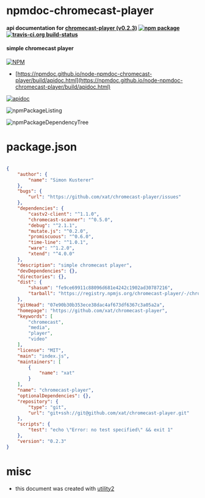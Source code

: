 # npmdoc-chromecast-player

#### api documentation for  [chromecast-player (v0.2.3)](https://github.com/xat/chromecast-player)  [![npm package](https://img.shields.io/npm/v/npmdoc-chromecast-player.svg?style=flat-square)](https://www.npmjs.org/package/npmdoc-chromecast-player) [![travis-ci.org build-status](https://api.travis-ci.org/npmdoc/node-npmdoc-chromecast-player.svg)](https://travis-ci.org/npmdoc/node-npmdoc-chromecast-player)

#### simple chromecast player

[![NPM](https://nodei.co/npm/chromecast-player.png?downloads=true&downloadRank=true&stars=true)](https://www.npmjs.com/package/chromecast-player)

- [https://npmdoc.github.io/node-npmdoc-chromecast-player/build/apidoc.html](https://npmdoc.github.io/node-npmdoc-chromecast-player/build/apidoc.html)

[![apidoc](https://npmdoc.github.io/node-npmdoc-chromecast-player/build/screenCapture.buildCi.browser.%252Ftmp%252Fbuild%252Fapidoc.html.png)](https://npmdoc.github.io/node-npmdoc-chromecast-player/build/apidoc.html)

![npmPackageListing](https://npmdoc.github.io/node-npmdoc-chromecast-player/build/screenCapture.npmPackageListing.svg)

![npmPackageDependencyTree](https://npmdoc.github.io/node-npmdoc-chromecast-player/build/screenCapture.npmPackageDependencyTree.svg)



# package.json

```json

{
    "author": {
        "name": "Simon Kusterer"
    },
    "bugs": {
        "url": "https://github.com/xat/chromecast-player/issues"
    },
    "dependencies": {
        "castv2-client": "^1.1.0",
        "chromecast-scanner": "^0.5.0",
        "debug": "^2.1.1",
        "mutate.js": "^0.2.0",
        "promiscuous": "^0.6.0",
        "time-line": "^1.0.1",
        "ware": "^1.2.0",
        "xtend": "^4.0.0"
    },
    "description": "simple chromecast player",
    "devDependencies": {},
    "directories": {},
    "dist": {
        "shasum": "fe9ce69911c88096d681e4242c1902ad30787216",
        "tarball": "https://registry.npmjs.org/chromecast-player/-/chromecast-player-0.2.3.tgz"
    },
    "gitHead": "07e90b30b353ece38dac4af673df6367c3a05a2a",
    "homepage": "https://github.com/xat/chromecast-player",
    "keywords": [
        "chromecast",
        "media",
        "player",
        "video"
    ],
    "license": "MIT",
    "main": "index.js",
    "maintainers": [
        {
            "name": "xat"
        }
    ],
    "name": "chromecast-player",
    "optionalDependencies": {},
    "repository": {
        "type": "git",
        "url": "git+ssh://git@github.com/xat/chromecast-player.git"
    },
    "scripts": {
        "test": "echo \"Error: no test specified\" && exit 1"
    },
    "version": "0.2.3"
}
```



# misc
- this document was created with [utility2](https://github.com/kaizhu256/node-utility2)
